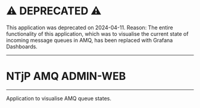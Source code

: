 # ⚠️ DEPRECATED ⚠️

This application was deprecated on 2024-04-11.
Reason: The entire functionality of this application, which was to visualise the current state of incoming message queues in AMQ, has been replaced with Grafana Dashboards. 

---
# NTjP AMQ ADMIN-WEB

---
Application to visualise AMQ queue states.
